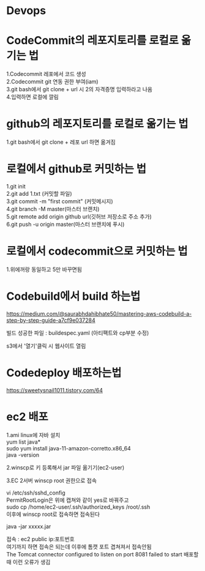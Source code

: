 # Devops 

# CodeCommit의 레포지토리를 로컬로 옮기는 법
1.Codecommit 레포에서 코드 생성   
2.Codecommit git 연동 권한 부여(iam)   
3.git bash에서 git clone + url 시 2의 자격증명 입력하라고 나옴   
4.입력하면 로컬에 깔림   

# github의 레포지토리를 로컬로 옮기는 법
1.git bash에서 git clone + 레포 url 하면 옮겨짐

# 로컬에서 github로 커밋하는 법
1.git init   
2.git add 1.txt (커밋할 파일)   
3.git commit -m "first commit" (커밋메시지)   
4.git branch -M master(마스터 브랜치)   
5.git remote add origin github url(깃허브 저장소로 주소 추가)   
6.git push -u origin master(마스터 브랜치에 푸시)   

# 로컬에서 codecommit으로 커밋하는 법
1.위에꺼랑 동일하고 5만 바꾸면됨

# Codebuild에서 build 하는법
https://medium.com/@saurabhdahibhate50/mastering-aws-codebuild-a-step-by-step-guide-a7cf9e037284

빌드 성공한 파일 : buildespec.yaml (아티팩트와 cp부분 수정)

s3에서 '열기'클릭 시 웹사이트 열림

# Codedeploy 배포하는법
https://sweetysnail1011.tistory.com/64

# ec2 배포 
1.ami linux에 자바 설치   
yum list java*   
sudo yum install java-11-amazon-corretto.x86_64   
java -version   

2.winscp로 키 등록해서 jar 파일 옮기기(ec2-user)   

3.EC 2서버 winscp root 권한으로 접속   

vi /etc/ssh/sshd_config   
PermitRootLogin은 위에 캡쳐와 같이 yes로 바꿔주고      
sudo cp /home/ec2-user/.ssh/authorized_keys /root/.ssh      
이후에 winscp root로 접속하면 접속된다   


java -jar xxxxx.jar 
   
접속 : ec2 public ip:포트번호   
여기까지 하면 접속은 되는데 이후에 톰캣 포트 겹쳐져서 접속안됨  
The Tomcat connector configured to listen on port 8081 failed to start 배포할때 이런 오류가 생김   
